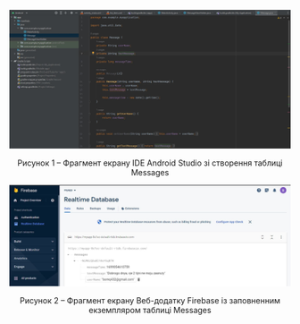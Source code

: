 ![1.ConstructDB](/3-SoftwareConstruction/2-IDE/1.ConstructDB.jpg)
<div align="center">
  <p>Рисунок 1 – Фрагмент екрану IDE Android Studio зі створення таблиці Messages</p>
</div>

![2.ConstructDB](/3-SoftwareConstruction/2-IDE/2.ConstructDB.jpg)
<div align="center">
  <p>Рисунок 2 – Фрагмент екрану Веб-додатку Firebase із заповненним екземпляром таблиці Messages</p>
</div>

